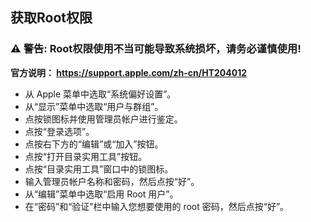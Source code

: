 ## 获取Root权限

### :warning: ️警告: Root权限使用不当可能导致系统损坏，请务必谨慎使用!

**官方说明： https://support.apple.com/zh-cn/HT204012**

* 从 Apple 菜单中选取“系统偏好设置”。
* 从“显示”菜单中选取“用户与群组”。
* 点按锁图标并使用管理员帐户进行鉴定。
* 点按“登录选项”。
* 点按右下方的“编辑”或“加入”按钮。
* 点按“打开目录实用工具”按钮。
* 点按“目录实用工具”窗口中的锁图标。
* 输入管理员帐户名称和密码，然后点按“好”。
* 从“编辑”菜单中选取“启用 Root 用户”。
* 在“密码”和“验证”栏中输入您想要使用的 root 密码，然后点按“好”。
